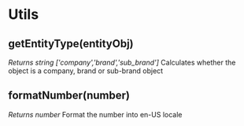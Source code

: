 # Utils

## getEntityType(entityObj)
*Returns string ['company','brand','sub_brand']*
Calculates whether the object is a company, brand or sub-brand object

## formatNumber(number)
*Returns number*
Format the number into en-US locale
